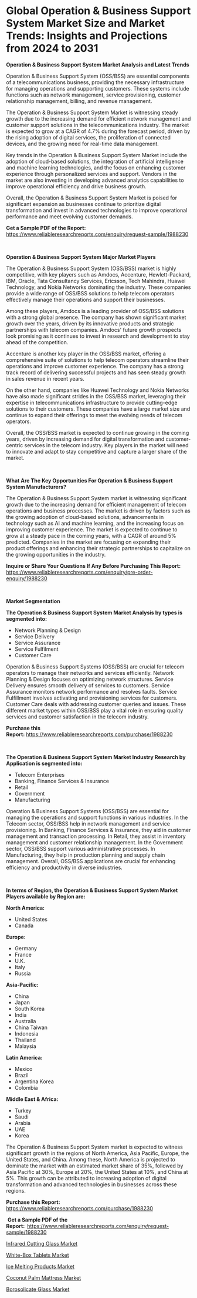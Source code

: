 <p><h1>Global Operation & Business Support System Market Size and Market Trends: Insights and Projections from 2024 to 2031</h1></p><p><strong>Operation & Business Support System Market Analysis and Latest Trends</strong></p>
<p><p>Operation & Business Support System (OSS/BSS) are essential components of a telecommunications business, providing the necessary infrastructure for managing operations and supporting customers. These systems include functions such as network management, service provisioning, customer relationship management, billing, and revenue management.</p><p>The Operation & Business Support System Market is witnessing steady growth due to the increasing demand for efficient network management and customer support solutions in the telecommunications industry. The market is expected to grow at a CAGR of 4.7% during the forecast period, driven by the rising adoption of digital services, the proliferation of connected devices, and the growing need for real-time data management.</p><p>Key trends in the Operation & Business Support System Market include the adoption of cloud-based solutions, the integration of artificial intelligence and machine learning technologies, and the focus on enhancing customer experience through personalized services and support. Vendors in the market are also investing in developing advanced analytics capabilities to improve operational efficiency and drive business growth.</p><p>Overall, the Operation & Business Support System Market is poised for significant expansion as businesses continue to prioritize digital transformation and invest in advanced technologies to improve operational performance and meet evolving customer demands.</p></p>
<p><strong>Get a Sample PDF of the Report:&nbsp;</strong> <a href="https://www.reliableresearchreports.com/enquiry/request-sample/1988230">https://www.reliableresearchreports.com/enquiry/request-sample/1988230</a></p>
<p>&nbsp;</p>
<p><strong>Operation & Business Support System Major Market Players</strong></p>
<p><p>The Operation & Business Support System (OSS/BSS) market is highly competitive, with key players such as Amdocs, Accenture, Hewlett-Packard, IBM, Oracle, Tata Consultancy Services, Ericsson, Tech Mahindra, Huawei Technology, and Nokia Networks dominating the industry. These companies provide a wide range of OSS/BSS solutions to help telecom operators effectively manage their operations and support their businesses.</p><p>Among these players, Amdocs is a leading provider of OSS/BSS solutions with a strong global presence. The company has shown significant market growth over the years, driven by its innovative products and strategic partnerships with telecom companies. Amdocs' future growth prospects look promising as it continues to invest in research and development to stay ahead of the competition.</p><p>Accenture is another key player in the OSS/BSS market, offering a comprehensive suite of solutions to help telecom operators streamline their operations and improve customer experience. The company has a strong track record of delivering successful projects and has seen steady growth in sales revenue in recent years.</p><p>On the other hand, companies like Huawei Technology and Nokia Networks have also made significant strides in the OSS/BSS market, leveraging their expertise in telecommunications infrastructure to provide cutting-edge solutions to their customers. These companies have a large market size and continue to expand their offerings to meet the evolving needs of telecom operators.</p><p>Overall, the OSS/BSS market is expected to continue growing in the coming years, driven by increasing demand for digital transformation and customer-centric services in the telecom industry. Key players in the market will need to innovate and adapt to stay competitive and capture a larger share of the market.</p></p>
<p>&nbsp;</p>
<p><strong>What Are The Key Opportunities For Operation & Business Support System Manufacturers?</strong></p>
<p><p>The Operation & Business Support System market is witnessing significant growth due to the increasing demand for efficient management of telecom operations and business processes. The market is driven by factors such as the growing adoption of cloud-based solutions, advancements in technology such as AI and machine learning, and the increasing focus on improving customer experience. The market is expected to continue to grow at a steady pace in the coming years, with a CAGR of around 5% predicted. Companies in the market are focusing on expanding their product offerings and enhancing their strategic partnerships to capitalize on the growing opportunities in the industry.</p></p>
<p><strong>Inquire or Share Your Questions If Any Before Purchasing This Report:</strong> <a href="https://www.reliableresearchreports.com/enquiry/pre-order-enquiry/1988230">https://www.reliableresearchreports.com/enquiry/pre-order-enquiry/1988230</a></p>
<p>&nbsp;</p>
<p><strong>Market Segmentation</strong></p>
<p><strong>The Operation & Business Support System Market Analysis by types is segmented into:</strong></p>
<p><ul><li>Network Planning & Design</li><li>Service Delivery</li><li>Service Assurance</li><li>Service Fulfilment</li><li>Customer Care</li></ul></p>
<p><p>Operation & Business Support Systems (OSS/BSS) are crucial for telecom operators to manage their networks and services efficiently. Network Planning & Design focuses on optimizing network structures. Service Delivery ensures smooth delivery of services to customers. Service Assurance monitors network performance and resolves faults. Service Fulfillment involves activating and provisioning services for customers. Customer Care deals with addressing customer queries and issues. These different market types within OSS/BSS play a vital role in ensuring quality services and customer satisfaction in the telecom industry.</p></p>
<p><strong>Purchase this Report:&nbsp;</strong><a href="https://www.reliableresearchreports.com/purchase/1988230">https://www.reliableresearchreports.com/purchase/1988230</a></p>
<p>&nbsp;</p>
<p><strong>The Operation & Business Support System Market Industry Research by Application is segmented into:</strong></p>
<p><ul><li>Telecom Enterprises</li><li>Banking, Finance Services & Insurance</li><li>Retail</li><li>Government</li><li>Manufacturing</li></ul></p>
<p><p>Operation & Business Support Systems (OSS/BSS) are essential for managing the operations and support functions in various industries. In the Telecom sector, OSS/BSS help in network management and service provisioning. In Banking, Finance Services & Insurance, they aid in customer management and transaction processing. In Retail, they assist in inventory management and customer relationship management. In the Government sector, OSS/BSS support various administrative processes. In Manufacturing, they help in production planning and supply chain management. Overall, OSS/BSS applications are crucial for enhancing efficiency and productivity in diverse industries.</p></p>
<p>&nbsp;</p>
<p><strong>In terms of Region, the Operation & Business Support System Market Players available by Region are:</strong></p>
<p>
    <p> <strong> North America: </strong>
        <ul>
            <li>United States</li>
            <li>Canada</li>
        </ul>
        </p> 
    <p> <strong> Europe: </strong>
        <ul>
            <li>Germany</li>
            <li>France</li>
            <li>U.K.</li>
            <li>Italy</li>
            <li>Russia</li>
        </ul>
        </p> 
    <p> <strong> Asia-Pacific: </strong>
        <ul>
            <li>China</li>
            <li>Japan</li>
            <li>South Korea</li>
            <li>India</li>
            <li>Australia</li>
            <li>China Taiwan</li>
            <li>Indonesia</li>
            <li>Thailand</li>
            <li>Malaysia</li>
        </ul>
        </p> 
    <p> <strong> Latin America: </strong>
        <ul>
            <li>Mexico</li>
            <li>Brazil</li>
            <li>Argentina Korea</li>
            <li>Colombia</li>
        </ul>
        </p> 
    <p> <strong> Middle East & Africa: </strong>
        <ul>
            <li>Turkey</li>
            <li>Saudi</li>
            <li>Arabia</li>
            <li>UAE</li>
            <li>Korea</li>
        </ul>
    </p>
    </p>
<p><p>The Operation & Business Support System market is expected to witness significant growth in the regions of North America, Asia Pacific, Europe, the United States, and China. Among these, North America is projected to dominate the market with an estimated market share of 35%, followed by Asia Pacific at 30%, Europe at 20%, the United States at 10%, and China at 5%. This growth can be attributed to increasing adoption of digital transformation and advanced technologies in businesses across these regions.</p></p>
<p><strong>Purchase this Report: </strong><a href="https://www.reliableresearchreports.com/purchase/1988230">https://www.reliableresearchreports.com/purchase/1988230</a></p>
<p>&nbsp;<strong>Get a Sample PDF of the Report:&nbsp;&nbsp;</strong><a href="https://www.reliableresearchreports.com/enquiry/request-sample/1988230">https://www.reliableresearchreports.com/enquiry/request-sample/1988230</a></p>
<p><strong></strong></p>
<p><p><a href="https://artistic-helicopter-ca9.notion.site/Infrared-Cutting-Glass-Market-Size-Focuses-on-Market-Dynamics-In-Depth-Analysis-and-Future-Projecti-afd4d6337ecf47c680081bcfc68c98aa">Infrared Cutting Glass Market</a></p><p><a href="https://picayune-night-cbd.notion.site/Insights-into-White-Box-Tablets-Market-Size-Analysing-Market-Share-Trends-and-Growth-from-2024-to-adee26e864a3446a896797dddc989c9b">White-Box Tablets Market</a></p><p><a href="https://view.publitas.com/reportprime-1/ice-melting-products-market-analysis-and-market-size-global-industry-overview-market-segmentation-and-forecast-2024-to-2031/">Ice Melting Products Market</a></p><p><a href="https://view.publitas.com/reportprime-1/coconut-palm-mattress-market-challenges-opportunities-and-growth-drivers-and-major-market-players-forecasted-for-period-from-2024-2031/">Coconut Palm Mattress Market</a></p><p><a href="https://valiant-lunge-8fe.notion.site/Borosolicate-Glass-Market-Size-Reflecting-a-Forecast-Till-2031-Market-By-Type-By-Application-and-B-fcbe61e4cafc4bae8cf8a1b35b7e4238">Borosolicate Glass Market</a></p></p>